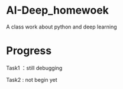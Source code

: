 # AI-Deep_homewoek
A class work about python and deep learning



# Progress

Task1 ：still debugging

Task2 : not begin yet
